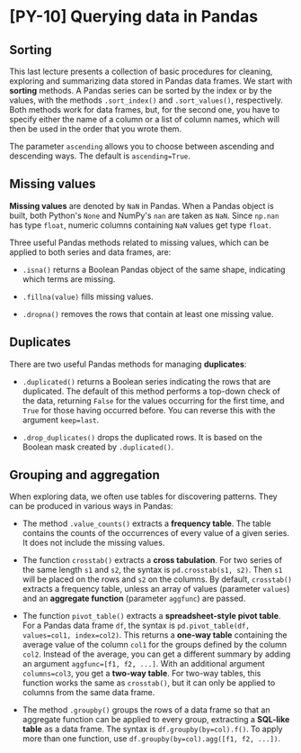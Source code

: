 # [PY-10] Querying data in Pandas

## Sorting

This last lecture presents a collection of basic procedures for cleaning, exploring and summarizing data stored in Pandas data frames. We start with **sorting** methods. A Pandas series can be sorted by the index or by the values, with the methods `.sort_index()` and `.sort_values()`, respectively. Both methods work for data frames, but, for the second one, you have to specify either the name of a column or a list of column names, which will then be used in the order that you wrote them.

The parameter `ascending` allows you to choose between ascending and descending ways. The default is `ascending=True`.

## Missing values

**Missing values** are denoted by `NaN` in Pandas. When a Pandas object is built, both Python's `None` and NumPy's `nan` are taken as `NaN`. Since `np.nan` has type `float`, numeric columns containing `NaN` values get type `float`. 

Three useful Pandas methods related to missing values, which can be applied to both series and data frames, are: 

* `.isna()` returns a Boolean Pandas object of the same shape, indicating which terms are missing.

* `.fillna(value)` fills missing values. 

* `.dropna()` removes the rows that contain at least one missing value. 

## Duplicates

There are two useful Pandas methods for managing **duplicates**:

* `.duplicated()` returns a Boolean series indicating the rows that are duplicated. The default of this method performs a top-down check of the data, returning `False` for the values occurring for the first time, and `True` for those having occurred before. You can reverse this with the argument `keep=last`.

* `.drop_duplicates()` drops the duplicated rows. It is based on the Boolean mask created by `.duplicated()`. 

## Grouping and aggregation

When exploring data, we often use tables for discovering patterns. They can be produced in various ways in Pandas:

* The method `.value_counts()` extracts a **frequency table**. The table contains the counts of the occurrences of every value of a given series. It does not include the missing values.

* The function `crosstab()` extracts a **cross tabulation**. For two series of the same length `s1` and `s2`, the syntax is `pd.crosstab(s1, s2)`. Then `s1` will be placed on the rows and `s2` on the columns. By default, `crosstab()` extracts a frequency table, unless an array of values (parameter `values`) and an **aggregate function** (parameter `aggfunc`) are passed.

* The function `pivot_table()` extracts a **spreadsheet-style pivot table**. For a Pandas data frame `df`, the syntax is `pd.pivot_table(df, values=col1, index=col2)`. This returns a **one-way table** containing the average value of the column `col1` for the groups defined by the column `col2`. Instead of the average, you can get a different summary by adding an argument `aggfunc=[f1, f2, ...]`. With an additional argument `columns=col3`, you get a **two-way table**. For two-way tables, this function works the same as `crosstab()`, but it can only be applied to columns from the same data frame.

* The method `.groupby()` groups the rows of a data frame so that an aggregate function can be applied to every group, extracting a **SQL-like table** as a data frame. The syntax is `df.groupby(by=col).f()`. To apply more than one function, use `df.groupby(by=col).agg([f1, f2, ...])`.
